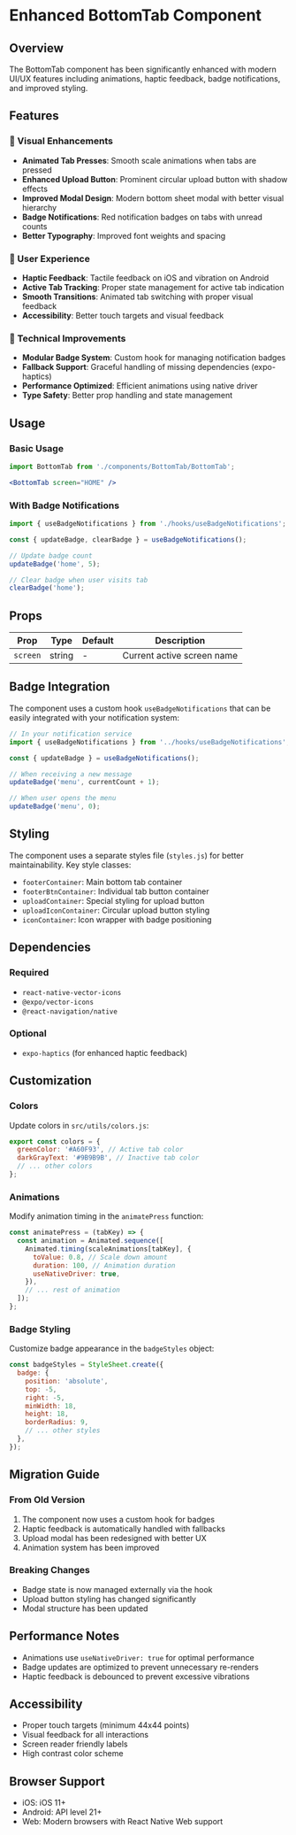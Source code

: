 # Enhanced BottomTab Component

## Overview
The BottomTab component has been significantly enhanced with modern UI/UX features including animations, haptic feedback, badge notifications, and improved styling.

## Features

### 🎨 Visual Enhancements
- **Animated Tab Presses**: Smooth scale animations when tabs are pressed
- **Enhanced Upload Button**: Prominent circular upload button with shadow effects
- **Improved Modal Design**: Modern bottom sheet modal with better visual hierarchy
- **Badge Notifications**: Red notification badges on tabs with unread counts
- **Better Typography**: Improved font weights and spacing

### 📱 User Experience
- **Haptic Feedback**: Tactile feedback on iOS and vibration on Android
- **Active Tab Tracking**: Proper state management for active tab indication
- **Smooth Transitions**: Animated tab switching with proper visual feedback
- **Accessibility**: Better touch targets and visual feedback

### 🔧 Technical Improvements
- **Modular Badge System**: Custom hook for managing notification badges
- **Fallback Support**: Graceful handling of missing dependencies (expo-haptics)
- **Performance Optimized**: Efficient animations using native driver
- **Type Safety**: Better prop handling and state management

## Usage

### Basic Usage
```jsx
import BottomTab from './components/BottomTab/BottomTab';

<BottomTab screen="HOME" />
```

### With Badge Notifications
```jsx
import { useBadgeNotifications } from './hooks/useBadgeNotifications';

const { updateBadge, clearBadge } = useBadgeNotifications();

// Update badge count
updateBadge('home', 5);

// Clear badge when user visits tab
clearBadge('home');
```

## Props

| Prop | Type | Default | Description |
|------|------|---------|-------------|
| `screen` | string | - | Current active screen name |

## Badge Integration

The component uses a custom hook `useBadgeNotifications` that can be easily integrated with your notification system:

```jsx
// In your notification service
import { useBadgeNotifications } from '../hooks/useBadgeNotifications';

const { updateBadge } = useBadgeNotifications();

// When receiving a new message
updateBadge('menu', currentCount + 1);

// When user opens the menu
updateBadge('menu', 0);
```

## Styling

The component uses a separate styles file (`styles.js`) for better maintainability. Key style classes:

- `footerContainer`: Main bottom tab container
- `footerBtnContainer`: Individual tab button container
- `uploadContainer`: Special styling for upload button
- `uploadIconContainer`: Circular upload button styling
- `iconContainer`: Icon wrapper with badge positioning

## Dependencies

### Required
- `react-native-vector-icons`
- `@expo/vector-icons`
- `@react-navigation/native`

### Optional
- `expo-haptics` (for enhanced haptic feedback)

## Customization

### Colors
Update colors in `src/utils/colors.js`:
```jsx
export const colors = {
  greenColor: '#A60F93', // Active tab color
  darkGrayText: '#9B9B9B', // Inactive tab color
  // ... other colors
};
```

### Animations
Modify animation timing in the `animatePress` function:
```jsx
const animatePress = (tabKey) => {
  const animation = Animated.sequence([
    Animated.timing(scaleAnimations[tabKey], {
      toValue: 0.8, // Scale down amount
      duration: 100, // Animation duration
      useNativeDriver: true,
    }),
    // ... rest of animation
  ]);
};
```

### Badge Styling
Customize badge appearance in the `badgeStyles` object:
```jsx
const badgeStyles = StyleSheet.create({
  badge: {
    position: 'absolute',
    top: -5,
    right: -5,
    minWidth: 18,
    height: 18,
    borderRadius: 9,
    // ... other styles
  },
});
```

## Migration Guide

### From Old Version
1. The component now uses a custom hook for badges
2. Haptic feedback is automatically handled with fallbacks
3. Upload modal has been redesigned with better UX
4. Animation system has been improved

### Breaking Changes
- Badge state is now managed externally via the hook
- Upload button styling has changed significantly
- Modal structure has been updated

## Performance Notes

- Animations use `useNativeDriver: true` for optimal performance
- Badge updates are optimized to prevent unnecessary re-renders
- Haptic feedback is debounced to prevent excessive vibrations

## Accessibility

- Proper touch targets (minimum 44x44 points)
- Visual feedback for all interactions
- Screen reader friendly labels
- High contrast color scheme

## Browser Support

- iOS: iOS 11+
- Android: API level 21+
- Web: Modern browsers with React Native Web support 